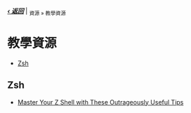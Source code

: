 [***‹ 返回***](./README.md) | <sub>資源 » 教學資源</sub>

教學資源
========

- [Zsh][this_zsh]

Zsh
---
- [Master Your Z Shell with These Outrageously Useful Tips][]

[Master Your Z Shell with These Outrageously Useful Tips]: https://reasoniamhere.com/2014/01/11/outrageously-useful-tips-to-master-your-z-shell/

[this_zsh]: #user-content-zsh
